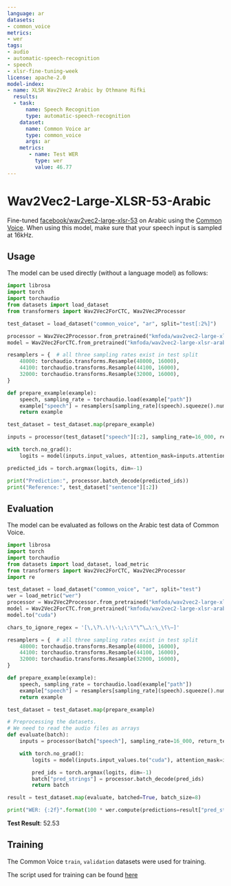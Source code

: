```yaml
---
language: ar
datasets:
- common_voice 
metrics:
- wer
tags:
- audio
- automatic-speech-recognition
- speech
- xlsr-fine-tuning-week
license: apache-2.0
model-index:
- name: XLSR Wav2Vec2 Arabic by Othmane Rifki
  results:
  - task: 
      name: Speech Recognition
      type: automatic-speech-recognition
    dataset:
      name: Common Voice ar
      type: common_voice
      args: ar
    metrics:
       - name: Test WER
         type: wer
         value: 46.77
---
```


# Wav2Vec2-Large-XLSR-53-Arabic

Fine-tuned [facebook/wav2vec2-large-xlsr-53](https://huggingface.co/facebook/wav2vec2-large-xlsr-53) on Arabic using the [Common Voice](https://huggingface.co/datasets/common_voice). 
When using this model, make sure that your speech input is sampled at 16kHz.

## Usage

The model can be used directly (without a language model) as follows:

```python
import librosa
import torch
import torchaudio
from datasets import load_dataset
from transformers import Wav2Vec2ForCTC, Wav2Vec2Processor

test_dataset = load_dataset("common_voice", "ar", split="test[:2%]")

processor = Wav2Vec2Processor.from_pretrained("kmfoda/wav2vec2-large-xlsr-arabic")
model = Wav2Vec2ForCTC.from_pretrained("kmfoda/wav2vec2-large-xlsr-arabic")

resamplers = {  # all three sampling rates exist in test split
    48000: torchaudio.transforms.Resample(48000, 16000),
    44100: torchaudio.transforms.Resample(44100, 16000),
    32000: torchaudio.transforms.Resample(32000, 16000),
}

def prepare_example(example):
    speech, sampling_rate = torchaudio.load(example["path"])
    example["speech"] = resamplers[sampling_rate](speech).squeeze().numpy()
    return example

test_dataset = test_dataset.map(prepare_example)

inputs = processor(test_dataset["speech"][:2], sampling_rate=16_000, return_tensors="pt", padding=True)

with torch.no_grad():
    logits = model(inputs.input_values, attention_mask=inputs.attention_mask).logits

predicted_ids = torch.argmax(logits, dim=-1)

print("Prediction:", processor.batch_decode(predicted_ids))
print("Reference:", test_dataset["sentence"][:2])
```

## Evaluation

The model can be evaluated as follows on the Arabic test data of Common Voice. 

```python
import librosa
import torch
import torchaudio
from datasets import load_dataset, load_metric
from transformers import Wav2Vec2ForCTC, Wav2Vec2Processor
import re

test_dataset = load_dataset("common_voice", "ar", split="test") 
wer = load_metric("wer")
processor = Wav2Vec2Processor.from_pretrained("kmfoda/wav2vec2-large-xlsr-arabic") 
model = Wav2Vec2ForCTC.from_pretrained("kmfoda/wav2vec2-large-xlsr-arabic")
model.to("cuda")

chars_to_ignore_regex = '[\,\?\.\!\-\;\:\"\“\؟\_\؛\ـ\—]'

resamplers = {  # all three sampling rates exist in test split
    48000: torchaudio.transforms.Resample(48000, 16000),
    44100: torchaudio.transforms.Resample(44100, 16000),
    32000: torchaudio.transforms.Resample(32000, 16000),
}

def prepare_example(example):
    speech, sampling_rate = torchaudio.load(example["path"])
    example["speech"] = resamplers[sampling_rate](speech).squeeze().numpy()
    return example

test_dataset = test_dataset.map(prepare_example)

# Preprocessing the datasets.
# We need to read the audio files as arrays
def evaluate(batch):
    inputs = processor(batch["speech"], sampling_rate=16_000, return_tensors="pt", padding=True)

    with torch.no_grad():
        logits = model(inputs.input_values.to("cuda"), attention_mask=inputs.attention_mask.to("cuda")).logits

        pred_ids = torch.argmax(logits, dim=-1)
        batch["pred_strings"] = processor.batch_decode(pred_ids)
        return batch

result = test_dataset.map(evaluate, batched=True, batch_size=8)

print("WER: {:2f}".format(100 * wer.compute(predictions=result["pred_strings"], references=result["sentence"])))

```

**Test Result**: 52.53


## Training

The Common Voice `train`, `validation` datasets were used for training.

The script used for training can be found [here](https://huggingface.co/kmfoda/wav2vec2-large-xlsr-arabic/tree/main) 